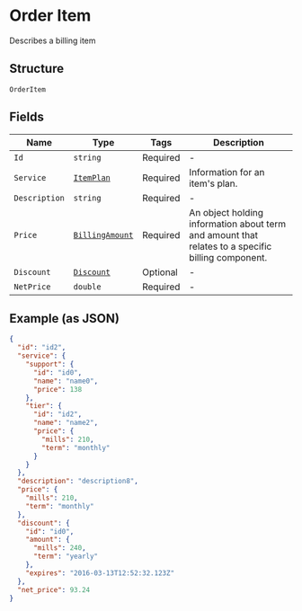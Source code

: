 
# Order Item

Describes a billing item

## Structure

`OrderItem`

## Fields

| Name | Type | Tags | Description |
|  --- | --- | --- | --- |
| `Id` | `string` | Required | - |
| `Service` | [`ItemPlan`](../../doc/models/item-plan.md) | Required | Information for an item's plan. |
| `Description` | `string` | Required | - |
| `Price` | [`BillingAmount`](../../doc/models/billing-amount.md) | Required | An object holding information about term and amount that relates to a specific billing component. |
| `Discount` | [`Discount`](../../doc/models/discount.md) | Optional | - |
| `NetPrice` | `double` | Required | - |

## Example (as JSON)

```json
{
  "id": "id2",
  "service": {
    "support": {
      "id": "id0",
      "name": "name0",
      "price": 138
    },
    "tier": {
      "id": "id2",
      "name": "name2",
      "price": {
        "mills": 210,
        "term": "monthly"
      }
    }
  },
  "description": "description8",
  "price": {
    "mills": 210,
    "term": "monthly"
  },
  "discount": {
    "id": "id0",
    "amount": {
      "mills": 240,
      "term": "yearly"
    },
    "expires": "2016-03-13T12:52:32.123Z"
  },
  "net_price": 93.24
}
```


